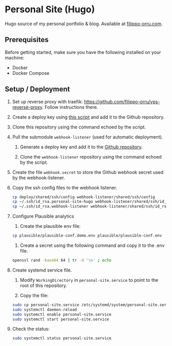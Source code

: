 # Personal Site (Hugo)
Hugo source of my personal portfolio & blog. Available at [filippo-orru.com](https://filippo-orru.com/).

## Prerequisites

Before getting started, make sure you have the following installed on your machine:

- Docker
- Docker Compose

## Setup / Deployment

1. Set up reverse proxy with traefik: https://github.com/filippo-orru/vps-reverse-proxy. Follow instructions there.

1. Create a deploy key using [this script](https://gist.github.com/filippo-orru/a4dcfc7a68c0b8d35487aa8297e98128) and add it to the Github repository.

1. Clone this repository using the command echoed by the script.

1. Pull the submodule `webhook-listener` (used for automatic deployment).
    
    1. Generate a deploy key and add it to the [Github repository](https://github.com/filippo-orru/webhook-listener).

    2. Clone the `webhook-listener` repository using the command echoed by the script.

1. Create the file `webhook.secret` to store the Github webhook secret used by the webhook-listener.

1. Copy the ssh config files to the webhook listener.

    ```bash
    cp deploy/shared/ssh/config webhook-listener/shared/ssh/config
    cp ~/.ssh/id_rsa.personal-site-hugo webhook-listener/shared/ssh/id_rsa.personal-site-hugo
    cp ~/.ssh/id_rsa.webhook-listener webhook-listener/shared/ssh/id_rsa.webhook-listener
    ```

1. Configure Plausible analytics

    1. Create the plausible env file:

    ```bash
    cp plausible/plausible-conf.demo.env plausible/plausible-conf.env
    ```

    1. Create a secret using the following command and copy it to the .env file.

    ```bash
    openssl rand -base64 64 | tr -d '\n' ; echo
    ```

1. Create systemd service file.

    1. Modify `WorkingDirectory` in `personal-site.service` to point to the root of this repository.

    2. Copy the file:

    ```bash
    sudo cp personal-site.service /etc/systemd/system/personal-site.service
    sudo systemctl daemon-reload
    sudo systemctl enable personal-site.service
    sudo systemctl start personal-site.service
    ```

1. Check the status:
    
    ```bash
    sudo systemctl status personal-site.service
    ```